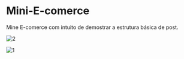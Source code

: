 # Mini-E-comerce
Mine E-comerce com intuito de demostrar a estrutura básica de post.

![2](https://user-images.githubusercontent.com/67370543/89329091-b893f780-d664-11ea-8993-fe6c5a687b6c.png)

![1](https://user-images.githubusercontent.com/67370543/89329332-09a3eb80-d665-11ea-9e5b-f265c410f2f9.png)
